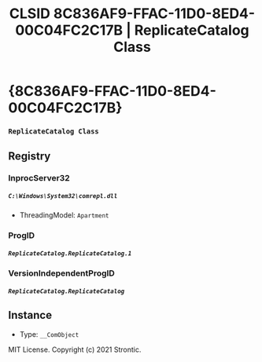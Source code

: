 ﻿---
title: "CLSID 8C836AF9-FFAC-11D0-8ED4-00C04FC2C17B | ReplicateCatalog Class"
excerpt: What is COM-Object CLSID 8C836AF9-FFAC-11D0-8ED4-00C04FC2C17B?
---

# {8C836AF9-FFAC-11D0-8ED4-00C04FC2C17B}

### `ReplicateCatalog Class`

## Registry


### InprocServer32

##### `C:\Windows\System32\comrepl.dll`
* ThreadingModel: `Apartment`

### ProgID

##### `ReplicateCatalog.ReplicateCatalog.1`

### VersionIndependentProgID

##### `ReplicateCatalog.ReplicateCatalog`

## Instance

* Type: `__ComObject`

MIT License. Copyright (c) 2021 Strontic.


